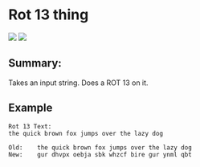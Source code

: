 # Rot 13 thing

[![](https://img.shields.io/badge/language-python%203-brightgreen.svg)](https://github.com/blhowell/python_scripts)
[![](https://img.shields.io/badge/license-MIT%20-blue.svg)](https://github.com/blhowell/python_scripts)

## Summary:

Takes an input string. Does a ROT 13 on it.

## Example

```
Rot 13 Text:
the quick brown fox jumps over the lazy dog

Old:    the quick brown fox jumps over the lazy dog
New:    gur dhvpx oebja sbk whzcf bire gur ynml qbt
```
